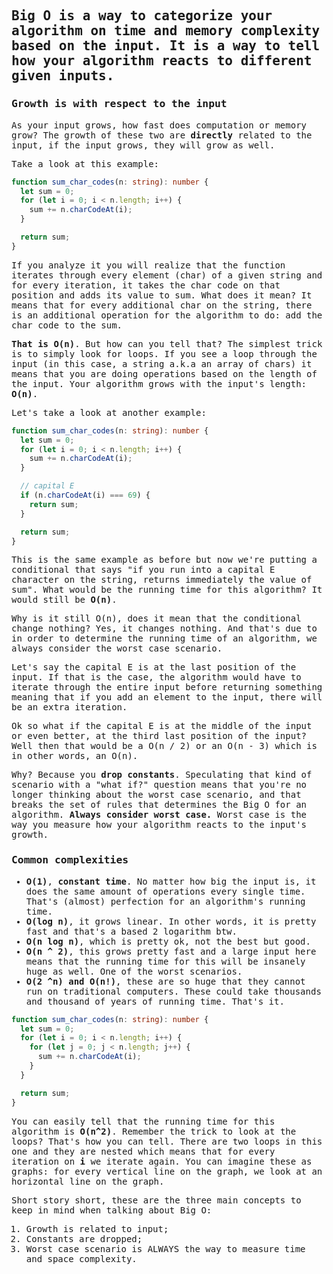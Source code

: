 <samp>
  
## Big O is a way to categorize your algorithm on time and memory complexity based on the input. It is a way to tell how your algorithm reacts to different given inputs.

### Growth is with respect to the input

As your input grows, how fast does computation or memory grow? The growth of these two are **directly** related to the input, if the input grows, they will grow as well.

Take a look at this example:

```typescript
function sum_char_codes(n: string): number {
  let sum = 0;
  for (let i = 0; i < n.length; i++) {
    sum += n.charCodeAt(i);
  }

  return sum;
}
```

If you analyze it you will realize that the function iterates through every element (char) of a given string and for every iteration, it takes the char code on that position and adds its value to sum. What does it mean? It means that for every additional char on the string, there is an additional operation for the algorithm to do: add the char code to the sum.

**That is O(n)**. But how can you tell that? The simplest trick is to simply look for loops. If you see a loop through the input (in this case, a string a.k.a an array of chars) it means that you are doing operations based on the length of the input. Your algorithm grows with the input's length: **O(n)**.

Let's take a look at another example:

```typescript
function sum_char_codes(n: string): number {
  let sum = 0;
  for (let i = 0; i < n.length; i++) {
    sum += n.charCodeAt(i);
  }

  // capital E
  if (n.charCodeAt(i) === 69) {
    return sum;
  }

  return sum;
}
```

This is the same example as before but now we're putting a conditional that says "if you run into a capital E character on the string, returns immediately the value of sum". What would be the running time for this algorithm? It would still be **O(n)**.

Why is it still O(n), does it mean that the conditional change nothing? Yes, it changes nothing. And that's due to in order to determine the running time of an algorithm, we always consider the worst case scenario.

Let's say the capital E is at the last position of the input. If that is the case, the algorithm would have to iterate through the entire input before returning something meaning that if you add an element to the input, there will be an extra iteration.

Ok so what if the capital E is at the middle of the input or even better, at the third last position of the input? Well then that would be a O(n / 2) or an O(n - 3) which is in other words, an O(n).

Why? Because you **drop constants**. Speculating that kind of scenario with a "what if?" question means that you're no longer thinking about the worst case scenario, and that breaks the set of rules that determines the Big O for an algorithm. **Always consider worst case.** Worst case is the way you measure how your algorithm reacts to the input's growth.

### Common complexities

- **O(1)**, **constant time**. No matter how big the input is, it does the same amount of operations every single time. That's (almost) perfection for an algorithm's running time.
- **O(log n)**, it grows linear. In other words, it is pretty fast and that's a based 2 logarithm btw.
- **O(n log n)**, which is pretty ok, not the best but good.
- **O(n ^ 2)**, this grows pretty fast and a large input here means that the running time for this will be insanely huge as well. One of the worst scenarios.
- **O(2 ^n) and O(n!)**, these are so huge that they cannot run on traditional computers. These could take thousands and thousand of years of running time. That's it.

```typescript
function sum_char_codes(n: string): number {
  let sum = 0;
  for (let i = 0; i < n.length; i++) {
    for (let j = 0; j < n.length; j++) {
      sum += n.charCodeAt(i);
    }
  }

  return sum;
}
```

You can easily tell that the running time for this algorithm is **O(n^2)**. Remember the trick to look at the loops? That's how you can tell. There are two loops in this one and they are nested which means that for every iteration on **i** we iterate again. You can imagine these as graphs: for every vertical line on the graph, we look at an horizontal line on the graph.

Short story short, these are the three main concepts to keep in mind when talking about Big O:

1. Growth is related to input;
2. Constants are dropped;
3. Worst case scenario is ALWAYS the way to measure time and space complexity.
   </samp>
